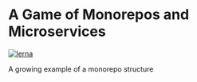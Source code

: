 # A Game of Monorepos and Microservices

[![lerna](https://img.shields.io/badge/maintained%20with-lerna-cc00ff.svg)](https://lerna.js.org/)

A growing example of a monorepo structure
